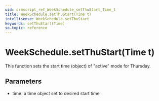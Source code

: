 ```yaml
---
uid: crmscript_ref_WeekSchedule_setThuStart_Time_t
title: WeekSchedule.setThuStart(Time t)
intellisense: WeekSchedule.setThuStart
keywords: setThuStart(Time)
so.topic: reference
---
```


# WeekSchedule.setThuStart(Time t)

This function sets the start time (object) of "active" mode for Thursday.

## Parameters

* time: a time object set to desired start time

